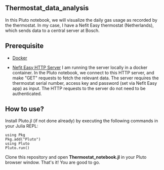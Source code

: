 ## Thermostat_data_analysis

In this Pluto notebook, we will visualize the daily gas usage as recorded by the
thermostat. In my case, I have a Nefit Easy thermostat (Netherlands), which sends
data to a central server at Bosch.

## Prerequisite

- [Docker](https://docs.docker.com/engine/install/)

- [Nefit Easy HTTP Server](https://github.com/TrafeX/nefiteasy-http-server-docker)
I am running the server locally in a docker container. In the Pluto notebook, we
connect to this HTTP server, and make "GET" requests to fetch the relevant data.
The server requires the thermostat serial number, access key and password (set via
Nefit Easy app) as input. The HTTP requests to the server do not need to be authenticated.

## How to use?

Install Pluto.jl (if not done already) by executing the following commands in your Julia REPL:

    using Pkg
    Pkg.add("Pluto")
    using Pluto
    Pluto.run()

Clone this repository and open **Thermostat_notebook.jl** in your Pluto browser window. That's it!
You are good to go.